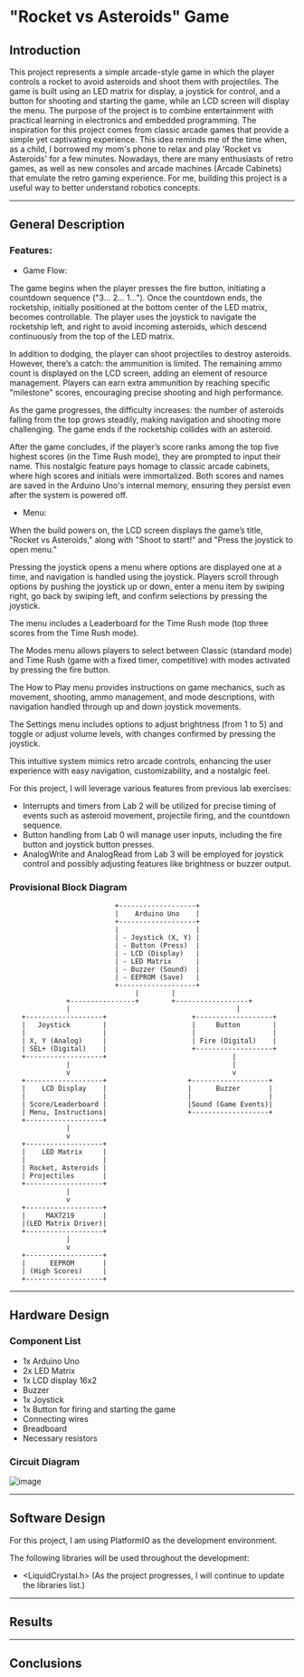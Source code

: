 # "Rocket vs Asteroids" Game

## Introduction

This project represents a simple arcade-style game in which the player controls a rocket to avoid asteroids and shoot them with projectiles. The game is built using an LED matrix for display, a joystick for control, and a button for shooting and starting the game, while an LCD screen will display the menu.
The purpose of the project is to combine entertainment with practical learning in electronics and embedded programming. The inspiration for this project comes from classic arcade games that provide a simple yet captivating experience. This idea reminds me of the time when, as a child, I borrowed my mom's phone to relax and play 'Rocket vs Asteroids' for a few minutes.
Nowadays, there are many enthusiasts of retro games, as well as new consoles and arcade machines (Arcade Cabinets) that emulate the retro gaming experience. For me, building this project is a useful way to better understand robotics concepts.

---

## General Description

### Features:

- Game Flow:

The game begins when the player presses the fire button, initiating a countdown sequence ("3... 2... 1..."). Once the countdown ends, the rocketship, initially positioned at the bottom center of the LED matrix, becomes controllable. The player uses the joystick to navigate the rocketship left, and right to avoid incoming asteroids, which descend continuously from the top of the LED matrix.

In addition to dodging, the player can shoot projectiles to destroy asteroids. However, there’s a catch: the ammunition is limited. The remaining ammo count is displayed on the LCD screen, adding an element of resource management. Players can earn extra ammunition by reaching specific "milestone" scores, encouraging precise shooting and high performance.

As the game progresses, the difficulty increases: the number of asteroids falling from the top grows steadily, making navigation and shooting more challenging. The game ends if the rocketship collides with an asteroid.

After the game concludes, if the player’s score ranks among the top five highest scores (in the Time Rush mode), they are prompted to input their name. This nostalgic feature pays homage to classic arcade cabinets, where high scores and initials were immortalized. Both scores and names are saved in the Arduino Uno's internal memory, ensuring they persist even after the system is powered off.

- Menu:

When the build powers on, the LCD screen displays the game’s title, "Rocket vs Asteroids," along with "Shoot to start!" and "Press the joystick to open menu." 

Pressing the joystick opens a menu where options are displayed one at a time, and navigation is handled using the joystick. Players scroll through options by pushing the joystick up or down, enter a menu item by swiping right, go back by swiping left, and confirm selections by pressing the joystick. 

The menu includes a Leaderboard for the Time Rush mode (top three scores from the Time Rush mode). 

The Modes menu allows players to select between Classic (standard mode) and Time Rush (game with a fixed timer, competitive) with modes activated by pressing the fire button. 

The How to Play menu provides instructions on game mechanics, such as movement, shooting, ammo management, and mode descriptions, with navigation handled through up and down joystick movements. 

The Settings menu includes options to adjust brightness (from 1 to 5) and toggle or adjust volume levels, with changes confirmed by pressing the joystick. 

This intuitive system mimics retro arcade controls, enhancing the user experience with easy navigation, customizability, and a nostalgic feel.

For this project, I will leverage various features from previous lab exercises:

- Interrupts and timers from Lab 2 will be utilized for precise timing of events such as asteroid movement, projectile firing, and the countdown sequence.
- Button handling from Lab 0 will manage user inputs, including the fire button and joystick button presses.
- AnalogWrite and AnalogRead from Lab 3 will be employed for joystick control and possibly adjusting features like brightness or buzzer output.

### Provisional Block Diagram
```
                          +-------------------+
                          |    Arduino Uno    | 
                          +-------------------+
                          |                   |
                          | - Joystick (X, Y) |
                          | - Button (Press)  |
                          | - LCD (Display)   |
                          | - LED Matrix      |
                          | - Buzzer (Sound)  |
                          | - EEPROM (Save)   |
                          +-------------------+
                               |        |
              +----------------+        +------------------+
              |                                         |
   +-------------------+                     +-------------------+
   |   Joystick        |                     |     Button        |
   |                   |                     |                   |
   | X, Y (Analog)     |                     | Fire (Digital)    |
   | SEL+ (Digital)    |                     +-------------------+
   +-------------------+                               |
              |                                        |
              v                                        v
   +-------------------+                    +-------------------+
   |    LCD Display    |                    |      Buzzer       |
   |                   |                    |                   |
   | Score/Leaderboard |                    |Sound (Game Events)|
   | Menu, Instructions|                    +-------------------+
   +-------------------+
              |
              v
   +-------------------+
   |    LED Matrix     |
   |                   |
   | Rocket, Asteroids |
   | Projectiles       |
   +-------------------+
              |
              v
   +-------------------+
   |     MAX7219       |
   |(LED Matrix Driver)|
   +-------------------+
              |
              v
   +-------------------+
   |      EEPROM       |
   | (High Scores)     |
   +-------------------+

```
---

## Hardware Design

### Component List

- 1x Arduino Uno
- 2x LED Matrix
- 1x LCD display 16x2
- Buzzer
- 1x Joystick
- 1x Button for firing and starting the game
- Connecting wires
- Breadboard
- Necessary resistors

### Circuit Diagram

![image](https://github.com/user-attachments/assets/68f403c4-a576-442b-83e9-4fc5e2e4d5bc)

---

## Software Design

For this project, I am using PlatformIO as the development environment. 

The following libraries will be used throughout the development:
- <LiquidCrystal.h>
(As the project progresses, I will continue to update the libraries list.)

---

## Results

---

## Conclusions
